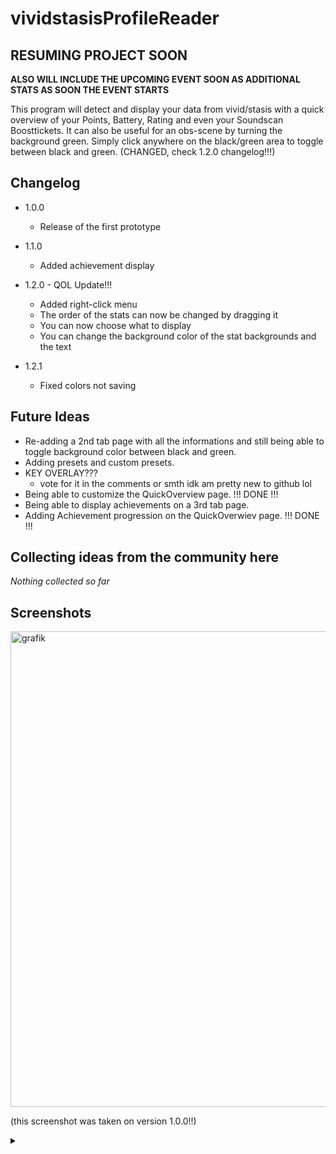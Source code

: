 # vividstasisProfileReader

## RESUMING PROJECT SOON
**ALSO WILL INCLUDE THE UPCOMING EVENT SOON AS ADDITIONAL STATS AS SOON THE EVENT STARTS**

This program will detect and display your data from vivid/stasis with a quick overview of your Points, Battery, Rating and even your Soundscan Boosttickets.
It can also be useful for an obs-scene by turning the background green.
Simply click anywhere on the black/green area to toggle between black and green. (CHANGED, check 1.2.0 changelog!!!)

Changelog
------------------------------------
 - 1.0.0
    - Release of the first prototype

 - 1.1.0
    - Added achievement display

 - 1.2.0 - QOL Update!!!
   - Added right-click menu
   - The order of the stats can now be changed by dragging it
   - You can now choose what to display
   - You can change the background color of the stat backgrounds and the text

 - 1.2.1
    - Fixed colors not saving

Future Ideas
------------------------------------
 - Re-adding a 2nd tab page with all the informations and still being able to toggle background color between black and green.
 - Adding presets and custom presets.
 - KEY OVERLAY???
    - vote for it in the comments or smth idk am pretty new to github lol
 - Being able to customize the QuickOverview page.   !!! DONE !!!
 - Being able to display achievements on a 3rd tab page.
 - Adding Achievement progression on the QuickOverwiev page.   !!! DONE !!!

Collecting ideas from the community here
------------------------------------
*Nothing collected so far*

Screenshots
------------------------------------
<img width="583" height="761" alt="grafik" src="https://github.com/user-attachments/assets/958a3c11-7d75-4a9f-8c51-302be80fd300" />

(this screenshot was taken on version 1.0.0!!)

<details>
  <summary></summary>
  
 Trailer + showcase releasing soon on youtube (PolarStudios)
  
</details>
